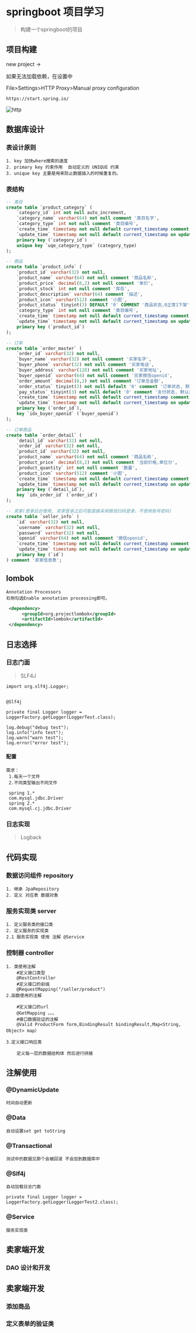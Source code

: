 # springboot 项目学习

> 构建一个springboot的项目

## 项目构建

 new project -> 
 
 如果无法加载依赖，在设置中
  
 File>Settings>HTTP Proxy>Manual proxy configuration
 
    https://start.spring.io/


![http](./images/http.png)


## 数据库设计

### 表设计原则

    1. key 加快where搜索的速度
    2. primary key 约束作用  自动定义的 UNIQUE 约束
    3. unique key 主要是用来防止数据插入的时候重复的。

### 表结构

```sql
-- 类目
create table `product_category` (
    `category_id` int not null auto_increment,
    `category_name` varchar(64) not null comment '类目名字',
    `category_type` int not null comment '类目编号',
    `create_time` timestamp not null default current_timestamp comment '创建时间',
    `update_time` timestamp not null default current_timestamp on update current_timestamp comment '修改时间',
    primary key (`category_id`)
    unique key `uqe_category_type` (category_type)
);

-- 商品
create table `product_info` (
    `product_id` varchar(32) not null,
    `product_name` varchar(64) not null comment '商品名称',
    `product_price` decimal(8,2) not null comment '单价',
    `product_stock` int not null comment '库存',
    `product_description` varchar(64) comment '描述',
    `product_icon` varchar(512) comment '小图',
    `product_status` tinyint(3) DEFAULT '0' COMMENT '商品状态,0正常1下架',
    `category_type` int not null comment '类目编号',
    `create_time` timestamp not null default current_timestamp comment '创建时间',
    `update_time` timestamp not null default current_timestamp on update current_timestamp comment '修改时间',
    primary key (`product_id`)
);

-- 订单
create table `order_master` (
    `order_id` varchar(32) not null,
    `buyer_name` varchar(32) not null comment '买家名字',
    `buyer_phone` varchar(32) not null comment '买家电话',
    `buyer_address` varchar(128) not null comment '买家地址',
    `buyer_openid` varchar(64) not null comment '买家微信openid',
    `order_amount` decimal(8,2) not null comment '订单总金额',
    `order_status` tinyint(3) not null default '0' comment '订单状态, 默认为新下单',
    `pay_status` tinyint(3) not null default '0' comment '支付状态, 默认未支付',
    `create_time` timestamp not null default current_timestamp comment '创建时间',
    `update_time` timestamp not null default current_timestamp on update current_timestamp comment '修改时间',
    primary key (`order_id`),
    key `idx_buyer_openid` (`buyer_openid`)
);

-- 订单商品
create table `order_detail` (
    `detail_id` varchar(32) not null,
    `order_id` varchar(32) not null,
    `product_id` varchar(32) not null,
    `product_name` varchar(64) not null comment '商品名称',
    `product_price` decimal(8,2) not null comment '当前价格,单位分',
    `product_quantity` int not null comment '数量',
    `product_icon` varchar(512) comment '小图',
    `create_time` timestamp not null default current_timestamp comment '创建时间',
    `update_time` timestamp not null default current_timestamp on update current_timestamp comment '修改时间',
    primary key (`detail_id`),
    key `idx_order_id` (`order_id`)
);

-- 卖家(登录后台使用, 卖家登录之后可能直接采用微信扫码登录，不使用账号密码)
create table `seller_info` (
    `id` varchar(32) not null,
    `username` varchar(32) not null,
    `password` varchar(32) not null,
    `openid` varchar(64) not null comment '微信openid',
    `create_time` timestamp not null default current_timestamp comment '创建时间',
    `update_time` timestamp not null default current_timestamp on update current_timestamp comment '修改时间',
    primary key (`id`)
) comment '卖家信息表';

```

## lombok

    Annotation Processors
    右侧勾选Enable annotation processing即可。

```xml
 <dependency>
      <groupId>org.projectlombok</groupId>
      <artifactId>lombok</artifactId>
 </dependency>
```

## 日志选择

### 日志门面

>SLF4J

    import org.slf4j.Logger;
    
    
    @Slf4j
    
    private final Logger logger = LoggerFactory.getLogger(LoggerTest.class);
    
    log.debug("debug test");
    log.info("info test");
    log.warn("warn test");
    log.error("error test");
#### 配置

    需求：
     1.每天一个文件
     2.不同类型输出不同文件
     
     spring 1.*
     com.mysql.jdbc.Driver
     spring 2.*
     com.mysql.cj.jdbc.Driver
     
     

### 日志实现

>Logback


## 代码实现

### 数据访问组件 repository

    1. 继承 JpaRepository
    2. 定义 对应表 数据对象
    
### 服务实现类 server

    1. 定义服务类的接口类
    2. 定义服务的实现类
    2.1 服务实现类 使用 注解 @Service
    
### 控制器 controller

    1. 类使用注解 
        #定义接口类型
        @RestController
        #定义接口的前缀
        @RequestMapping("/seller/product")
    2.函数使用的注解
    
        #定义接口的url
        @GetMapping 。。。
        #接口数据验证的注解
        @Valid ProductForm form,BindingResult bindingResult,Map<String, Object> map）
        
    3.定义接口响应类
    
        定义每一层的数据结构体 然后进行拼接
        

## 注解使用

### @DynamicUpdate

    时间自动更新
    
### @Data

    自动设置set get toString
    
### @Transactional
    
    测试中的数据见那个会被回滚 不会加到数据库中
    
### @Slf4j
    自动加载日志门面

    private final Logger logger = LoggerFactory.getLogger(LoggerTest2.class);
    
### @Service

    服务实现类

## 卖家端开发

### DAO 设计和开发

## 卖家端开发

### 添加商品

### 定义表单的验证类




